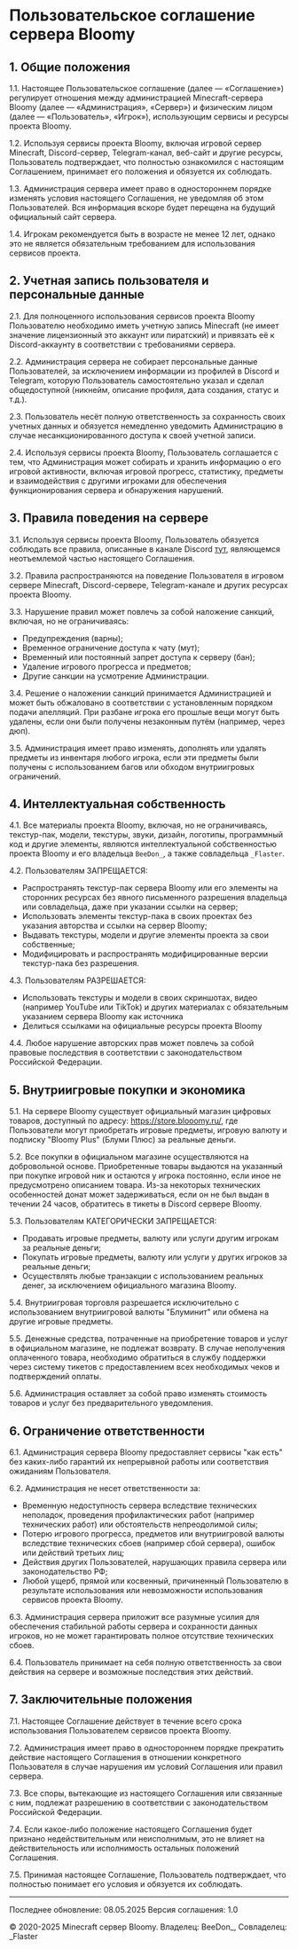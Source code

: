 # Пользовательское соглашение сервера Bloomy

## 1. Общие положения

1.1. Настоящее Пользовательское соглашение (далее — «Соглашение») регулирует отношения между администрацией Minecraft-сервера Bloomy (далее — «Администрация», «Сервер») и физическим лицом (далее — «Пользователь», «Игрок»), использующим сервисы и ресурсы проекта Bloomy.

1.2. Используя сервисы проекта Bloomy, включая игровой сервер Minecraft, Discord-сервер, Telegram-канал, веб-сайт и другие ресурсы, Пользователь подтверждает, что полностью ознакомился с настоящим Соглашением, принимает его положения и обязуется их соблюдать.

1.3. Администрация сервера имеет право в одностороннем порядке изменять условия настоящего Соглашения, не уведомляя об этом Пользователей. Вся информация вскоре будет перещена на будущий официальный сайт сервера.

1.4. Игрокам рекомендуется быть в возрасте не менее 12 лет, однако это не является обязательным требованием для использования сервисов проекта.

## 2. Учетная запись пользователя и персональные данные

2.1. Для полноценного использования сервисов проекта Bloomy Пользователю необходимо иметь учетную запись Minecraft (не имеет значение лицензионный это аккаунт или пиратский) и привязать её к Discord-аккаунту в соответствии с требованиями сервера.

2.2. Администрация сервера не собирает персональные данные Пользователей, за исключением информации из профилей в Discord и Telegram, которую Пользователь самостоятельно указал и сделал общедоступной (никнейм, описание профиля, дата создания, статус и т.д.).

2.3. Пользователь несёт полную ответственность за сохранность своих учетных данных и обязуется немедленно уведомить Администрацию в случае несанкционированного доступа к своей учетной записи.

2.4. Используя сервисы проекта Bloomy, Пользователь соглашается с тем, что Администрация может собирать и хранить информацию о его игровой активности, включая игровой прогресс, статистику, предметы и взаимодействия с другими игроками для обеспечения функционирования сервера и обнаружения нарушений.

## 3. Правила поведения на сервере

3.1. Используя сервисы проекта Bloomy, Пользователь обязуется соблюдать все правила, описанные в канале Discord [тут](https://discord.gg/gFjSqK2eq8), являющемся неотъемлемой частью настоящего Соглашения.

3.2. Правила распространяются на поведение Пользователя в игровом сервере Minecraft, Discord-сервере, Telegram-канале и других ресурсах проекта Bloomy.

3.3. Нарушение правил может повлечь за собой наложение санкций, включая, но не ограничиваясь:
- Предупреждения (варны);
- Временное ограничение доступа к чату (мут);
- Временный или постоянный запрет доступа к серверу (бан);
- Удаление игрового прогресса и предметов;
- Другие санкции на усмотрение Администрации.

3.4. Решение о наложении санкций принимается Администрацией и может быть обжаловано в соответствии с установленным порядком подачи апелляций. При разбане игрока его прошлые вещи могут быть удалены, если они были получены незаконным путём (например, через дюп).

3.5. Администрация имеет право изменять, дополнять или удалять предметы из инвентаря любого игрока, если эти предметы были получены с использованием багов или обходом внутриигровых ограничений.

## 4. Интеллектуальная собственность

4.1. Все материалы проекта Bloomy, включая, но не ограничиваясь, текстур-пак, модели, текстуры, звуки, дизайн, логотипы, программный код и другие элементы, являются интеллектуальной собственностью проекта Bloomy и его владельца `BeeDon_`, а также совладельца `_Flaster`.

4.2. Пользователям ЗАПРЕЩАЕТСЯ:
- Распространять текстур-пак сервера Bloomy или его элементы на сторонних ресурсах без явного письменного разрешения владельца или совладельца, даже при указании ссылки на сервер;
- Использовать элементы текстур-пака в своих проектах без указания авторства и ссылки на сервер Bloomy;
- Выдавать текстуры, модели и другие элементы проекта за свои собственные;
- Модифицировать и распространять модифицированные версии текстур-пака без разрешения.

4.3. Пользователям РАЗРЕШАЕТСЯ:
- Использовать текстуры и модели в своих скриншотах, видео (например YouTube или TikTok) и других материалах с обязательным указанием сервера Bloomy как источника
- Делиться ссылками на официальные ресурсы проекта Bloomy

4.4. Любое нарушение авторских прав может повлечь за собой правовые последствия в соответствии с законодательством Российской Федерации.

## 5. Внутриигровые покупки и экономика

5.1. На сервере Bloomy существует официальный магазин цифровых товаров, доступный по адресу: https://store.blooomy.ru/, где Пользователи могут приобретать игровые предметы, игровую валюту и подписку "Bloomy Plus" (Блуми Плюс) за реальные деньги.

5.2. Все покупки в официальном магазине осуществляются на добровольной основе. Приобретенные товары выдаются на указанный при покупке игровой ник и остаются у игрока постоянно, если иное не предусмотрено описанием товара. Из-за некоторых технических особенностей донат может задерживаться, если он не был выдан в течении 24 часов, обратитесь в тикеты в Discord сервере Bloomy.

5.3. Пользователям КАТЕГОРИЧЕСКИ ЗАПРЕЩАЕТСЯ:
- Продавать игровые предметы, валюту или услуги другим игрокам за реальные деньги;
- Покупать игровые предметы, валюту или услуги у других игроков за реальные деньги;
- Осуществлять любые транзакции с использованием реальных денег, за исключением официального магазина Bloomy.

5.4. Внутриигровая торговля разрешается исключительно с использованием внутриигровой валюты "Блуминит" или обмена на другие игровые предметы.

5.5. Денежные средства, потраченные на приобретение товаров и услуг в официальном магазине, не подлежат возврату. В случае неполучения оплаченного товара, необходимо обратиться в службу поддержки через систему тикетов с предоставлением всех необходимых чеков и подтверждений оплаты.

5.6. Администрация оставляет за собой право изменять стоимость товаров и услуг без предварительного уведомления.

## 6. Ограничение ответственности

6.1. Администрация сервера Bloomy предоставляет сервисы "как есть" без каких-либо гарантий их непрерывной работы или соответствия ожиданиям Пользователя.

6.2. Администрация не несет ответственности за:
- Временную недоступность сервера вследствие технических неполадок, проведения профилактических работ (например технических работ) или обстоятельств непреодолимой силы;
- Потерю игрового прогресса, предметов или внутриигровой валюты вследствие технических сбоев (например сбой сервера), ошибок или действий третьих лиц;
- Действия других Пользователей, нарушающих правила сервера или законодательство РФ;
- Любой ущерб, прямой или косвенный, причиненный Пользователю в результате использования или невозможности использования сервисов проекта Bloomy.

6.3. Администрация сервера приложит все разумные усилия для обеспечения стабильной работы сервера и сохранности данных игроков, но не может гарантировать полное отсутствие технических сбоев.

6.4. Пользователь принимает на себя полную ответственность за свои действия на сервере и возможные последствия этих действий.

## 7. Заключительные положения

7.1. Настоящее Соглашение действует в течение всего срока использования Пользователем сервисов проекта Bloomy.

7.2. Администрация имеет право в одностороннем порядке прекратить действие настоящего Соглашения в отношении конкретного Пользователя в случае нарушения им условий Соглашения или правил сервера.

7.3. Все споры, вытекающие из настоящего Соглашения или связанные с ним, подлежат разрешению в соответствии с законодательством Российской Федерации.

7.4. Если какое-либо положение настоящего Соглашения будет признано недействительным или неисполнимым, это не влияет на действительность или исполнимость остальных положений Соглашения.

7.5. Принимая настоящее Соглашение, Пользователь подтверждает, что полностью понимает его условия и обязуется их соблюдать.

---

Последнее обновление: 08.05.2025
Версия соглашения: 1.0

© 2020-2025 Minecraft сервер Bloomy. Владелец: BeeDon_, Совладелец: _Flaster
